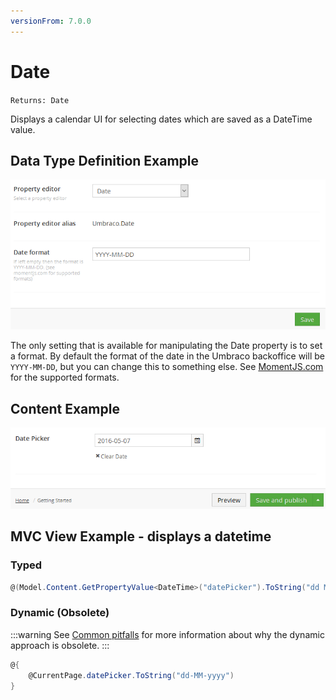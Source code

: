 ```yaml
---
versionFrom: 7.0.0
---
```


# Date

`Returns: Date`

Displays a calendar UI for selecting dates which are saved as a DateTime value.

## Data Type Definition Example

![Data Type Definition Example](images/DateTime-DataType.png)

The only setting that is available for manipulating the Date property is to set a format. By default the format of the date in the Umbraco backoffice will be `YYYY-MM-DD`, but you can change this to something else. See [MomentJS.com](https://momentjs.com/) for the supported formats.

## Content Example

![Content Example](images/Date-Time-Content.png)

## MVC View Example - displays a datetime

### Typed

```csharp
@(Model.Content.GetPropertyValue<DateTime>("datePicker").ToString("dd MM yyyy"))
```

### Dynamic (Obsolete)

:::warning
See [Common pitfalls](https://our.umbraco.com/documentation/reference/Common-Pitfalls/#dynamics) for more information about why the dynamic approach is obsolete.
:::

```csharp
@{
    @CurrentPage.datePicker.ToString("dd-MM-yyyy")
}
```
